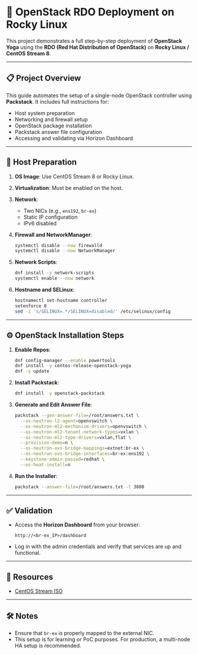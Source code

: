 # 🚀 OpenStack RDO Deployment on Rocky Linux

This project demonstrates a full step-by-step deployment of **OpenStack Yoga** using the **RDO (Red Hat Distribution of OpenStack)** on **Rocky Linux / CentOS Stream 8**.

---

## 📋 Project Overview

This guide automates the setup of a single-node OpenStack controller using **Packstack**. It includes full instructions for:

- Host system preparation
- Networking and firewall setup
- OpenStack package installation
- Packstack answer file configuration
- Accessing and validating via Horizon Dashboard

---

## 🧱 Host Preparation

1. **OS Image**: Use CentOS Stream 8 or Rocky Linux.
2. **Virtualization**: Must be enabled on the host.
3. **Network**:
   - Two NICs (e.g., `ens192`, `br-ex`)
   - Static IP configuration
   - IPv6 disabled

4. **Firewall and NetworkManager**:
   ```bash
   systemctl disable --now firewalld
   systemctl disable --now NetworkManager
   ```

5. **Network Scripts**:
   ```bash
   dnf install -y network-scripts
   systemctl enable --now network
   ```

6. **Hostname and SELinux**:
   ```bash
   hostnamectl set-hostname controller
   setenforce 0
   sed -i 's/SELINUX=.*/SELINUX=disabled/' /etc/selinux/config
   ```

---

## ⚙️ OpenStack Installation Steps

1. **Enable Repos**:
   ```bash
   dnf config-manager --enable powertools
   dnf install -y centos-release-openstack-yoga
   dnf -y update
   ```

2. **Install Packstack**:
   ```bash
   dnf install -y openstack-packstack
   ```

3. **Generate and Edit Answer File**:
   ```bash
   packstack --gen-answer-file=/root/answers.txt \
     --os-neutron-l2-agent=openvswitch \
     --os-neutron-ml2-mechanism-drivers=openvswitch \
     --os-neutron-ml2-tenant-network-types=vxlan \
     --os-neutron-ml2-type-drivers=vxlan,flat \
     --provision-demo=n \
     --os-neutron-ovs-bridge-mappings=extnet:br-ex \
     --os-neutron-ovs-bridge-interfaces=br-ex:ens192 \
     --keystone-admin-passwd=redhat \
     --os-heat-install=n
   ```

4. **Run the Installer**:
   ```bash
   packstack --answer-file=/root/answers.txt -t 3600
   ```

---

## ✅ Validation

- Access the **Horizon Dashboard** from your browser:
  ```
  http://<br-ex_IP>/dashboard
  ```

- Log in with the admin credentials and verify that services are up and functional.

---


## 📁 Resources

- [CentOS Stream ISO](https://dakhli-permenant.oss.eu-west-0.prod-cloud-ocb.orange-business.com/ITI_Course/CentOS-Stream-8-x86_64-20230112-dvd1.iso)

---

## 🛠️ Notes

- Ensure that `br-ex` is properly mapped to the external NIC.
- This setup is for learning or PoC purposes. For production, a multi-node HA setup is recommended.
